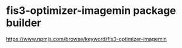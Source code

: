 # fis3-optimizer-imagemin package builder

https://www.npmjs.com/browse/keyword/fis3-optimizer-imagemin